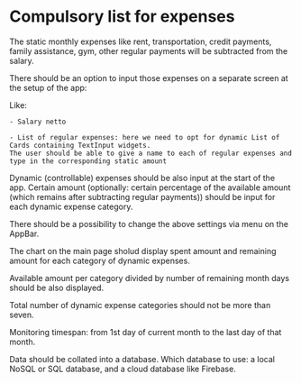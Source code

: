 Compulsory list for expenses
================================

The static monthly expenses like rent, transportation, credit payments, family assistance, gym,
other regular payments will be subtracted from the salary.

There should be an option to input those expenses on a separate screen at the setup of the app:

Like:

    - Salary netto

    - List of regular expenses: here we need to opt for dynamic List of Cards containing TextInput widgets.
    The user should be able to give a name to each of regular expenses and type in the corresponding static amount

Dynamic (controllable) expenses should be also input at the start of the app.
Certain amount (optionally: certain percentage of the available amount (which remains after subtracting regular payments)) 
should be input for each dynamic expense category.

There should be a possibility to change the above settings via menu on the AppBar.

The chart on the main page sholud display spent amount and remaining amount for each category of dynamic expenses.

Available amount per category divided by number of remaining month days should be also displayed.

Total number of dynamic expense categories should not be more than seven.

Monitoring timespan: from 1st day of current month to the last day of that month.

Data should be collated into a database. Which database to use: a local NoSQL or SQL database, and a cloud database like Firebase.




